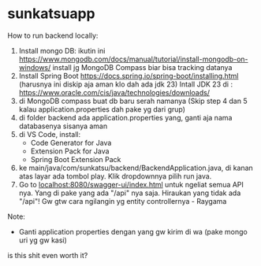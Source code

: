 # sunkatsuapp
 
How to run backend locally:

1. Install mongo DB:
   ikutin ini https://www.mongodb.com/docs/manual/tutorial/install-mongodb-on-windows/
   install jg MongoDB Compass biar bisa tracking datanya
2. Install Spring Boot https://docs.spring.io/spring-boot/installing.html (harusnya ini diskip aja aman klo dah ada jdk 23)
   Intall JDK 23 di : https://www.oracle.com/cis/java/technologies/downloads/
4. di MongoDB compass buat db baru serah namanya (Skip step 4 dan 5 kalau application.properties dah pake yg dari grup)
5. di folder backend ada application.properties yang, ganti aja nama databasenya sisanya aman 
6. di VS Code, install:
   - Code Generator for Java
   - Extension Pack for Java
   - Spring Boot Extension Pack
7. ke main/java/com/sunkatsu/backend/BackendApplication.java, di kanan atas layar ada tombol play. Klik dropdownnya
   pilih run java.
8. Go to [localhost:8080/swagger-ui/index.html](http://localhost:8080/swagger-ui/index.html) untuk ngeliat semua API nya.
   Yang di pake yang ada "/api" nya saja. Hiraukan yang tidak ada "/api"!
   Gw gtw cara ngilangin yg entity controllernya - Raygama

Note:
- Ganti application properties dengan yang gw kirim di wa (pake mongo uri yg gw kasi)













































































































































is this shit even worth it?
  
